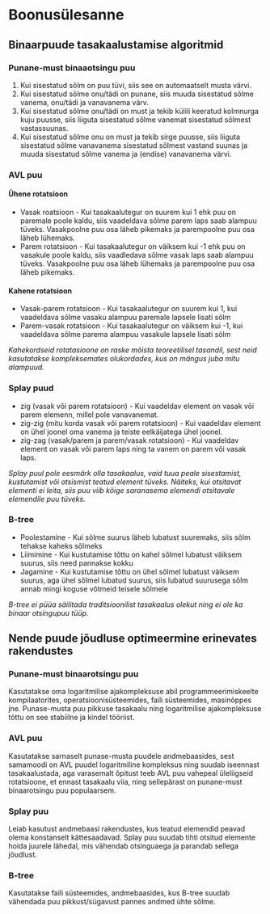 # Boonusülesanne

## Binaarpuude tasakaalustamise algoritmid

### Punane-must binaaotsingu puu 

1. Kui sisestatud sõlm on puu tüvi, siis see on automaatselt musta värvi.
2. Kui sisestatud sõlme onu/tädi on punane, siis muuda sisestatud sõlme vanema, onu/tädi ja vanavanema värv.
3. Kui sisestatud sõlme onu/tädi on must ja tekib külili keeratud kolmnurga kuju puusse, siis liiguta sisestatud sõlme vanemat sisestatud sõlmest vastassuunas.
4. Kui sisestatud sõlme onu on must ja tekib sirge puusse, siis liiguta sisestatud sõlme vanavanema sisestatud sõlmest vastand suunas ja muuda sisestatud sõlme vanema ja (endise) vanavanema värvi.


### AVL puu 

#### Ühene rotatsioon

- Vasak roatsioon - Kui tasakaalutegur on suurem kui 1 ehk puu on paremale poole kaldu, siis vaadeldava sõlme parem laps saab alampuu tüveks. Vasakpoolne puu osa läheb pikemaks ja parempoolne puu osa läheb lühemaks. 
- Parem rotatsioon - Kui tasakaalutegur on väiksem kui -1 ehk puu on vasakule poole kaldu, siis vaadledava sõlme vasak laps saab alampuu tüveks. Vasakpoolne puu osa läheb lühemaks ja parempoolne puu osa läheb pikemaks.

#### Kahene rotatsioon 

- Vasak-parem rotatsioon - Kui tasakaalutegur on suurem kui 1, kui vaadeldava sõlme vasaku alampuu paremale lapsele lisati sõlm
- Parem-vasak rotatsioon - Kui tasakaalutegur on väiksem kui -1, kui vaadeldava sõlme parema alampuu vasakule lapsele lisati sõlm 

*Kahekordseid rotatasioone on raske mõista teoreetilisel tasandil, sest neid kasutatakse kompleksemates olukordades, kus on mängus juba mitu alampuud.*

### Splay puud 

- zig (vasak või parem rotatsioon) - Kui vaadeldav element on vasak või parem elemenn, millel pole vanavanemat.
- zig-zig (mitu korda vasak või parem rotatsioon) - Kui vaadeldav element on ühel joonel oma vanema ja teiste eelkäijatega ühel joonel.
- zig-zag (vasak/parem ja parem/vasak rotatsioon) - Kui vaadeldav element on vasak või parem laps ning ta vanem on parem või vasak laps.

*Splay puul pole eesmärk olla tasakaalus, vaid tuua peale sisestamist, kustutamist või otsismist teatud element tüveks. Näiteks, kui otsitavat elementi ei leita, siis puu viib kõige saranasema elemendi otsitavale elemendile puu tüveks.*

### B-tree

- Poolestamine - Kui sõlme suurus läheb lubatust suuremaks, siis sõlm tehakse kaheks sõlmeks
- Liimimine - Kui kustutamise tõttu on kahel sõlmel lubatust väiksem suurus, siis need pannakse kokku
- Jagamine - Kui kustutamise tõttu on ühel sõlmel lubatust väiksem suurus, aga ühel sõlmel lubatud suurus, siis lubatud suurusega sõlm annab mingi koguse võtmeid teisele sõlmele

*B-tree ei püüa säilitada traditsioonilist tasakaalus olekut ning ei ole ka binaar otsingupuu tüüp.*


## Nende puude jõudluse optimeermine erinevates rakendustes

### Punane-must binaarotsingu puu

Kasutatakse oma logaritmilise ajakompleksuse abil programmeerimiskeelte kompilaatorites, operatsioonisüsteemides, faili süsteemides, masinõppes jne. Punase-musta puu pikkuse tasakaalu ning logaritmilise ajakompleksuse tõttu on see stabiilne ja kindel tööriist.

### AVL puu

Kasutatakse sarnaselt punase-musta puudele andmebaasides, sest samamoodi on AVL puudel logaritmiline kompleksus ning suudab iseennast tasakaalustada, aga varasemalt õpitust teeb AVL puu vahepeal üleliigseid rotatsioone, et ennast tasakaalu viia, ning sellepärast on punane-must binaarotsingu puu populaarsem. 

### Splay puu

Leiab kasutust andmebaasi rakendustes, kus teatud elemendid peavad olema konstanselt kättesaadavad. Splay puu suudab tihti otsitud elemente hoida juurele lähedal, mis vähendab otsinguaega ja parandab sellega jõudlust. 

### B-tree 

Kasutatakse faili süsteemides, andmebaasides, kus B-tree suudab vähendada puu pikkust/sügavust pannes andmed ühte sõlme. 



